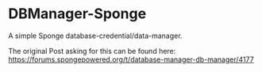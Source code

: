 DBManager-Sponge
================

A simple Sponge database-credential/data-manager.

The original Post asking for this can be found here: https://forums.spongepowered.org/t/database-manager-db-manager/4177

